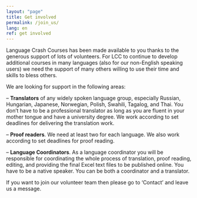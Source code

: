 ```yaml
---
layout: "page"
title: Get involved
permalink: /join_us/
lang: en
ref: get involved
---
```


<p>Language Crash Courses has been made available to you thanks to the generous support of lots of volunteers. 
For LCC to continue to develop additional courses in many languages (also for our non-English speaking users)
we need the support of many others willing to use their time and skills to bless others.</p>

<p>We are looking for support in the following areas: </p>

<p>– <strong>Translators</strong> of any widely spoken language group, especially Russian, Hungarian, 
Japanese, Norwegian, Polish, Swahili, Tagalog, and Thai. You don’t have to be a professional translator 
as long as you are fluent in your mother tongue and have a university degree. We work according to set deadlines for delivering the translation work. </p>

<p>– <strong>Proof readers</strong>. We need at least two for each language. We also work according to set deadlines for proof reading.</p>

<p>– <strong>Language Coordinators</strong>. As a language coordinator you will be responsible for coordinating the whole process of 
translation, proof reading, editing, and providing the final Excel text files to be published online. You have to be a native speaker. 
You can be both a coordinator and a translator.</p>

<p>If you want to join our volunteer team then please go to ‘Contact’ and leave us a message. </p>
